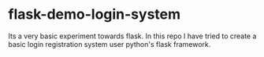 # flask-demo-login-system
Its a very basic experiment towards flask. In this repo I have tried to create a basic login registration system user python's flask framework.
